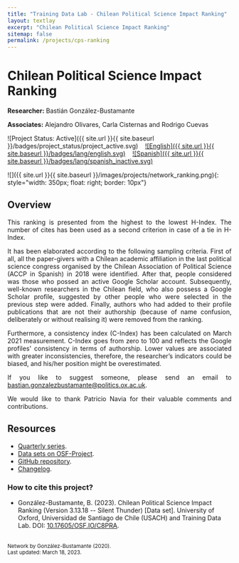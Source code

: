 ```yaml
---
title: "Training Data Lab - Chilean Political Science Impact Ranking"
layout: textlay
excerpt: "Chilean Political Science Impact Ranking"
sitemap: false
permalink: /projects/cps-ranking
---
```


# Chilean Political Science Impact Ranking

**Researcher:** Bastián González-Bustamante

**Associates:** Alejandro Olivares, Carla Cisternas and Rodrigo Cuevas

![Project Status: Active]({{ site.url }}{{ site.baseurl }}/badges/project_status/project_active.svg) &nbsp;&nbsp; [![English]({{ site.url }}{{ site.baseurl }}/badges/lang/english.svg)](https://training-datalab.com/projects/cps-ranking) &nbsp;&nbsp; [![Spanish]({{ site.url }}{{ site.baseurl }}/badges/lang/spanish_inactive.svg)](https://training-datalab.com/projects/cps-ranking-spanish)

![]({{ site.url }}{{ site.baseurl }}/images/projects/network_ranking.png){: style="width: 350px; float: right; border: 10px"}

## Overview

<p align="justify">This ranking is presented from the highest to the lowest H-Index. The number of cites has been used as a second criterion in case of a tie in H-Index.</p>

<p align="justify">It has been elaborated according to the following sampling criteria. First of all, all the paper-givers with a Chilean academic affiliation in the last political science congress organised by the Chilean Association of Political Science (ACCP in Spanish) in 2018 were identified. After that, people considered was those who possed an active Google Scholar account. Subsequently, well-known researchers in the Chilean field, who also possess a Google Scholar profile, suggested by other people who were selected in the previous step were added. Finally, authors who had added to their profile publications that are not their authorship (because of name confusion, deliberately or without realising it) were removed from the ranking.</p>

<p align="justify">Furthermore, a consistency index (C-Index) has been calculated on March 2021 measurement. C-Index goes from zero to 100 and reflects the Google profiles' consistency in terms of authorship. Lower values are associated with greater inconsistencies, therefore, the researcher’s indicators could be biased, and his/her position might be overestimated.</p>

<p align="justify">If you like to suggest someone, please send an email to <a href="mailto:bastian.gonzalezbustamante@politics.ox.ac.uk">bastian.gonzalezbustamante@politics.ox.ac.uk</a>.</p>

<p align="justify">We would like to thank Patricio Navia for their valuable comments and contributions.</p>

## Resources

- <a href="https://bgonzalezbustamante.com/cps-ranking/" target="_blank">Quarterly series</a>.
- <a href="http://doi.org/10.17605/OSF.IO/C8PRA" target="_blank">Data sets on OSF-Project</a>.
- <a href="https://github.com/bgonzalezbustamante/CPS-Ranking" target="_blank">GitHub repository</a>.
- <a href="https://github.com/bgonzalezbustamante/CPS-Ranking/blob/master/CHANGELOG.md" target="_blank">Changelog</a>.

### How to cite this project?

- González-Bustamante, B. (2023). Chilean Political Science Impact Ranking (Version 3.13.18 -- Silent Thunder) [Data set]. University of Oxford, Universidad de Santiago de Chile (USACH) and Training Data Lab. DOI: <a href="http://doi.org/10.17605/OSF.IO/C8PRA" target="_blank">10.17605/OSF.IO/C8PRA</a>.

<br />
<small>Network by González-Bustamante (2020).</small><br />
<small>Last updated: March 18, 2023.</small>
